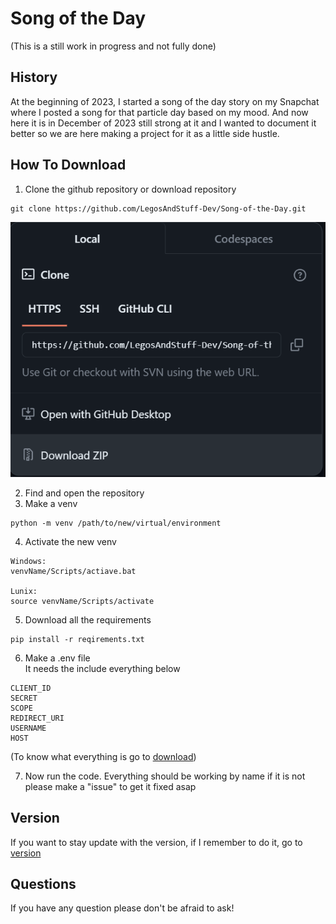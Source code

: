 # Song of the Day
(This is a still work in progress and not fully done)



## History
At the beginning of 2023, I started a song of the day story on my Snapchat where I posted a song for that particle day based on my mood. And now here it is in December of 2023 still strong at it and I wanted to document it better so we are here making a project for it as a little side hustle. 

## How To Download

1) Clone the github repository or download repository
```
git clone https://github.com/LegosAndStuff-Dev/Song-of-the-Day.git
```
![Dowload](https://github.com/LegosAndStuff-Dev/Song-of-the-Day/blob/main/download/readme/dowloadzip.png)

2) Find and open the repository
3) Make a venv
```
python -m venv /path/to/new/virtual/environment
```
4) Activate the new venv
```
Windows:
venvName/Scripts/actiave.bat

Lunix:
source venvName/Scripts/activate
```
5) Download all the requirements
```
pip install -r reqirements.txt
```
6) Make a .env file
<br> It needs the include everything below 
```
CLIENT_ID 
SECRET 
SCOPE 
REDIRECT_URI 
USERNAME
HOST
```
(To know what everything is go to <a href="download\download.md">download</a>)

7) Now run the code. Everything should be working by name if it is not please make a "issue" to get it fixed asap

## Version

If you want to stay update with the version, if I remember to do it, go to <a href="download\version.md">version</a>

## Questions

If you have any question please don't be afraid to ask!